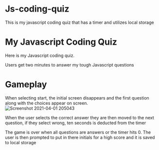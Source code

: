 # Js-coding-quiz
This is my javascript coding quiz that has a timer and utilizes local storage


# My Javascript Coding Quiz
Here is my Javascript coding quiz. 

Users get two minutes to answer my tough Javascript questions


# Gameplay
When selecting start, the initial screen disappears and the first question along with the choices appear on screen. 
![Screenshot 2021-04-01 205043](https://user-images.githubusercontent.com/78389456/113368230-3ad7d700-932c-11eb-8241-5de36c7a2e85.jpg)


When the user selects the correct answer they are then moved to the next question, if they select wrong, ten seconds is deducted from the timer  

The game is over when all questions are answers or the timer hits 0. The user is then prompted to put in there initials for a high score and it is saved to local storage 
